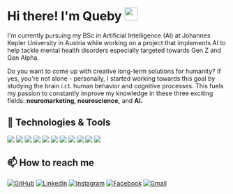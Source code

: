 # Hi there! I'm Queby <img src="https://i.imgur.com/u8HivgI.gif" width="30px">

I'm currently pursuing my BSc in Artificial Intelligence (AI) at Johannes Kepler University in Austria while working on a project that implements AI to help tackle mental health disorders especially targeted towards Gen Z and Gen Alpha.

Do you want to come up with creative long-term solutions for humanity? If yes, you're not alone - personally, I started working towards this goal by studying the brain i.r.t. human behavior and cognitive processes. This fuels my passion to constantly improve my knowledge in these three exciting fields: <b>neuromarketing, neuroscience,</b> and <b>AI.</b>

## 🔧 Technologies & Tools
![](https://img.shields.io/badge/OS-Windows-informational?style=flat&logo=windows&logoColor=white&color=556299)
![](https://img.shields.io/badge/OS-Linux-informational?style=flat&logo=linux&logoColor=white&color=556299)
![](https://img.shields.io/badge/Code-Python-informational?style=flat&logo=python&logoColor=white&color=556299)
![](https://img.shields.io/badge/Code-R-informational?style=flat&logo=r&logoColor=white&color=556299)
![](https://img.shields.io/badge/Editor-PyCharm-informational?style=flat&logo=pycharm&logoColor=white&color=556299)
![](https://img.shields.io/badge/Design-Canva-informational?style=flat&logo=canva&logoColor=white&color=556299)
![](https://img.shields.io/badge/Design-Adobe_Photoshop-informational?style=flat&logo=adobe-photoshop&logoColor=white&color=556299)
![](https://img.shields.io/badge/Design-Adobe_Illustrator-informational?style=flat&logo=adobe-illustrator&logoColor=white&color=556299)
![](https://img.shields.io/badge/Web-WordPress-informational?style=flat&logo=wordpress&logoColor=white&color=556299)
![](https://img.shields.io/badge/Web-Wix.com-informational?style=flat&logo=wix&logoColor=white&color=556299)
![](https://img.shields.io/badge/Web-Shopify-informational?style=flat&logo=shopify&logoColor=white&color=556299)

## 📫 How to reach me
[![GitHub](https://img.shields.io/badge/-Github-000?style=flat&logo=Github&logoColor=white)](https://github.com/nathanyaqueby)
[![LinkedIn](https://img.shields.io/badge/-LinkedIn-blue?style=flat&logo=Linkedin&logoColor=white)](https://www.linkedin.com/in/queby/)
[![Instagram](https://img.shields.io/badge/-Instagram-c13584?style=flat&labelColor=c13584&logo=instagram&logoColor=white)](https://www.instagram.com/nathanyaqueby/)
[![Facebook](https://img.shields.io/badge/-Facebook-darkblue?style=flat&labelColor=darkblue&logo=facebook&logoColor=white)](https://www.facebook.com/nathanyaqueby.satriani.1/)
[![Gmail](https://img.shields.io/badge/-Gmail-c14438?style=flat&logo=Gmail&logoColor=white)](mailto:nathanyaqueby21@gmail.com@gmail.com)
